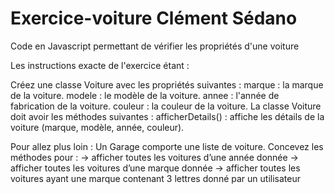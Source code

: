 # Exercice-voiture Clément Sédano
Code en Javascript permettant de vérifier les propriétés d'une voiture

Les instructions exacte de l'exercice étant :

Créez une classe Voiture avec les propriétés suivantes :
   marque : la marque de la voiture.
   modele : le modèle de la voiture.
   annee : l'année de fabrication de la voiture.
   couleur : la couleur de la voiture.
La classe Voiture doit avoir les méthodes suivantes :
   afficherDetails() : affiche les détails de la voiture (marque, modèle, année, couleur).

Pour allez plus loin : 
Un Garage comporte une liste de voiture.
Concevez les méthodes pour : 
	-> afficher toutes les voitures d’une année donnée
	-> afficher toutes les voitures d’une marque donnée
	-> afficher toutes les voitures ayant une marque contenant 3 lettres donné par un utilisateur
